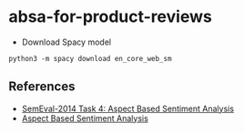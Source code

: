 # absa-for-product-reviews

* Download Spacy model
```
python3 -m spacy download en_core_web_sm
```

## References
* [SemEval-2014 Task 4: Aspect Based Sentiment Analysis](https://aclanthology.org/S14-2004.pdf)
* [Aspect Based Sentiment Analysis](https://medium.com/analytics-vidhya/aspect-based-sentiment-analysis-5a78d4cba1b1)
